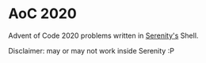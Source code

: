 # AoC 2020

Advent of Code 2020 problems written in [Serenity's](https://github.com/serenityos/serenity) Shell.

Disclaimer: may or may not work inside Serenity :P
